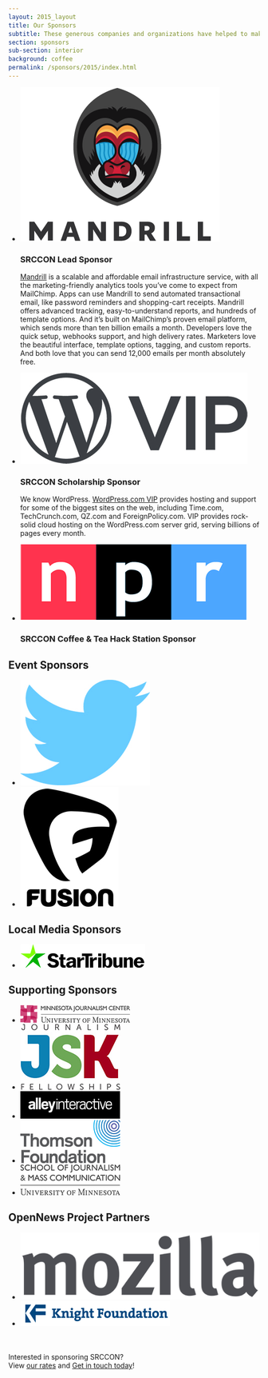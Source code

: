 ```yaml
---
layout: 2015_layout
title: Our Sponsors
subtitle: These generous companies and organizations have helped to make SRCCON a reality.
section: sponsors
sub-section: interior
background: coffee
permalink: /sponsors/2015/index.html
---
```

<div id="sponsorpage">
<ul class="toplevel">

<li><a href="http://www.mandrill.com" class="imglink"><img src="/media/img/partners/mandrill.png"></a>
<h3>SRCCON Lead Sponsor</h3>
<p><a href="http://www.mandrill.com">Mandrill</a> is a scalable and affordable email infrastructure service, with all the marketing-friendly analytics tools you’ve come to expect from MailChimp. Apps can use Mandrill to send automated transactional email, like password reminders and shopping-cart receipts. Mandrill offers advanced tracking, easy-to-understand reports, and hundreds of template options. And it’s built on MailChimp’s proven email platform, which sends more than ten billion emails a month. Developers love the quick setup, webhooks support, and high delivery rates. Marketers love the beautiful interface, template options, tagging, and custom reports. And both love that you can send 12,000 emails per month absolutely free.</li>

<li class="accessiblitysponsor"><a href="https://vip.wordpress.com/" class="imglink"><img src="/media/img/partners/wpcom-vip-logo-graphite.jpg"></a>
<h3>SRCCON Scholarship Sponsor</h3>
<p>We know WordPress. <a href="https://vip.wordpress.com/">WordPress.com VIP</a> provides hosting and support for some of the biggest sites on the web, including Time.com, TechCrunch.com, QZ.com and ForeignPolicy.com. VIP provides rock-solid cloud hosting on the WordPress.com server grid, serving billions of pages every month.</p></li>

<li class="accessiblitysponsor"><a href="http://www.npr.org/" class="imglink"><img src="/media/img/partners/npr_logo_clr.jpg"></a>
<h3>SRCCON Coffee & Tea Hack Station Sponsor</h3></li>

</ul>


<h2>Event Sponsors</h2>

<ul class="eventsponsor">

<li><a href="https:www.twitter.com/" class="imglink"><img src="/media/img/partners/Twitter_logo_blue.jpg"></a></li>

<li class="fusion"><a href="http://fusion.net/" class="imglink"><img src="/media/img/partners/FUSION_LOGO.jpg"></a></li>

</ul>

<h2>Local Media Sponsors</h2>

<ul class="localsponsor">
<li><a href="http://www.startribune.com/" class="imglink"><img src="/media/img/partners/StarTrib_Logo_Hor.jpg"></a></li>
</ul>

<h2>Supporting Sponsors</h2>
<ul class="supportingsponsor">
<li class="um"><a href="http://mjc.umn.edu/" class="imglink"><img src="/media/img/partners/mjc-UM.jpg"></a>
<li class="jsk"><a href="http://knight.stanford.edu/" class="imglink"><img src="/media/img/partners/jsk.jpg"></a></li>
<li><a href="http://www.alleyinteractive.com/" class="imglink"><img src="/media/img/partners/alley.jpg"></a></li>
<li><a href="http://www.thomsonfoundation.org/" class="imglink"><img src="/media/img/partners/TF.jpg"></a></li>
<li><a href="http://cla.umn.edu/sjmc" class="imglink"><img src="/media/img/partners/SJMC.jpg"></a></li>
</ul>

<h2>OpenNews Project Partners</h2>
<ul class="supportingsponsor">
<li><a href="http://www.mozilla.org/" class="imglink"><img alt="Mozilla" src="/media/img/partners/mozilla.png"  /></a></li>
<li class="knight"><a href="http://www.knightfoundation.org/" class="imglink"><img alt="Knight Foundation" src="/media/img/partners/knight.png" /></a></li>
</ul>

<p style="margin-top: 50px;">Interested in sponsoring SRCCON? <br>View <a href="/sponsors">our rates</a> and <a href="mailto:dan@mozillafoundation.org">Get in touch today</a>!
</div>
